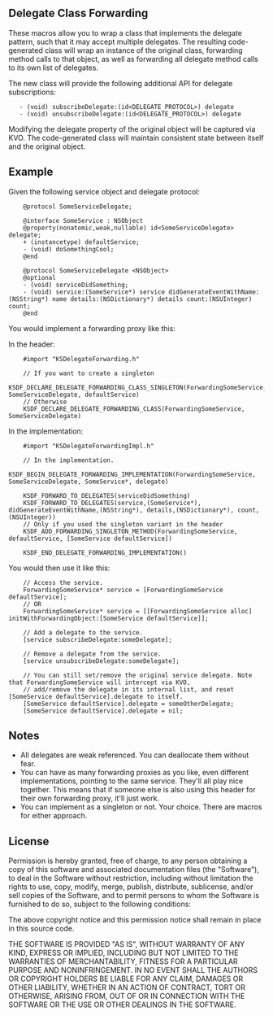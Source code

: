Delegate Class Forwarding
-------------------------

These macros allow you to wrap a class that implements the delegate pattern, such that it may accept multiple delegates. The resulting code-generated class will wrap an instance of the original class, forwarding method calls to that object, as well as forwarding all delegate method calls to its own list of delegates.

The new class will provide the following additional API for delegate subscriptions:

```objc
   - (void) subscribeDelegate:(id<DELEGATE_PROTOCOL>) delegate
   - (void) unsubscribeDelegate:(id<DELEGATE_PROTOCOL>) delegate
```

Modifying the delegate property of the original object will be captured via KVO. The code-generated class will maintain consistent state between itself and the original object.


Example
--------

Given the following service object and delegate protocol:

```objc
    @protocol SomeServiceDelegate;

    @interface SomeService : NSObject
    @property(nonatomic,weak,nullable) id<SomeServiceDelegate> delegate;
    + (instancetype) defaultService;
    - (void) doSomethingCool;
    @end

    @protocol SomeServiceDelegate <NSObject>
    @optional
    - (void) serviceDidSomething;
    - (void) service:(SomeService*) service didGenerateEventWithName:(NSString*) name details:(NSDictionary*) details count:(NSUInteger) count;
    @end
```

You would implement a forwarding proxy like this:

In the header:
```objc
    #import "KSDelegateForwarding.h"

    // If you want to create a singleton
    KSDF_DECLARE_DELEGATE_FORWARDING_CLASS_SINGLETON(ForwardingSomeService, SomeServiceDelegate, defaultService)
    // Otherwise
    KSDF_DECLARE_DELEGATE_FORWARDING_CLASS(ForwardingSomeService, SomeServiceDelegate)
```
In the implementation:
```objc
    #import "KSDelegateForwardingImpl.h"

    // In the implementation.
    KSDF_BEGIN_DELEGATE_FORWARDING_IMPLEMENTATION(ForwardingSomeService, SomeServiceDelegate, SomeService*, delegate)

    KSDF_FORWARD_TO_DELEGATES(serviceDidSomething)
    KSDF_FORWARD_TO_DELEGATES(service,(SomeService*), didGenerateEventWithName,(NSString*), details,(NSDictionary*), count,(NSUInteger))
    // Only if you used the singleton variant in the header
    KSDF_ADD_FORWARDING_SINGLETON_METHOD(ForwardingSomeService, defaultService, [SomeService defaultService])

    KSDF_END_DELEGATE_FORWARDING_IMPLEMENTATION()
```

You would then use it like this:

```objc
    // Access the service.
    ForwardingSomeService* service = [ForwardingSomeService defaultService];
    // OR
    ForwardingSomeService* service = [[ForwardingSomeService alloc] initWithForwardingObject:[SomeService defaultService]];

    // Add a delegate to the service.
    [service subscribeDelegate:someDelegate];

    // Remove a delegate from the service.
    [service unsubscribeDelegate:someDelegate];

    // You can still set/remove the original service delegate. Note that ForwardingSomeService will intercept via KVO,
    // add/remove the delegate in its internal list, and reset [SomeService defaultService].delegate to itself.
    [SomeService defaultService].delegate = someOtherDelegate;
    [SomeService defaultService].delegate = nil;
```

Notes
------

- All delegates are weak referenced. You can deallocate them without fear.
- You can have as many forwarding proxies as you like, even different implementations, pointing to the same service. They'll all play nice together. This means that if someone else is also using this header for their own forwarding proxy, it'll just work.
- You can implement as a singleton or not. Your choice. There are macros for either approach.

License
-------

Permission is hereby granted, free of charge, to any person obtaining a copy
of this software and associated documentation files (the "Software"), to deal
in the Software without restriction, including without limitation the rights
to use, copy, modify, merge, publish, distribute, sublicense, and/or sell
copies of the Software, and to permit persons to whom the Software is
furnished to do so, subject to the following conditions:

The above copyright notice and this permission notice shall remain in place
in this source code.

THE SOFTWARE IS PROVIDED "AS IS", WITHOUT WARRANTY OF ANY KIND, EXPRESS OR
IMPLIED, INCLUDING BUT NOT LIMITED TO THE WARRANTIES OF MERCHANTABILITY,
FITNESS FOR A PARTICULAR PURPOSE AND NONINFRINGEMENT. IN NO EVENT SHALL THE
AUTHORS OR COPYRIGHT HOLDERS BE LIABLE FOR ANY CLAIM, DAMAGES OR OTHER
LIABILITY, WHETHER IN AN ACTION OF CONTRACT, TORT OR OTHERWISE, ARISING FROM,
OUT OF OR IN CONNECTION WITH THE SOFTWARE OR THE USE OR OTHER DEALINGS IN
THE SOFTWARE.
